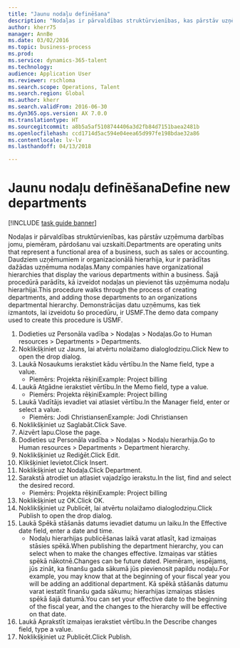 ```yaml
--- 
title: "Jaunu nodaļu definēšana"
description: "Nodaļas ir pārvaldības struktūrvienības, kas pārstāv uzņēmuma darbības jomu, piemēram, pārdošanu vai uzskaiti."
author: kherr75
manager: AnnBe
ms.date: 03/02/2016
ms.topic: business-process
ms.prod: 
ms.service: dynamics-365-talent
ms.technology: 
audience: Application User
ms.reviewer: rschloma
ms.search.scope: Operations, Talent
ms.search.region: Global
ms.author: kherr
ms.search.validFrom: 2016-06-30
ms.dyn365.ops.version: AX 7.0.0
ms.translationtype: HT
ms.sourcegitcommit: a8b5a5af5108744406a3d2fb84d7151baea2481b
ms.openlocfilehash: ccd1714d5ac594e04eea65d997fe198bdae32a86
ms.contentlocale: lv-lv
ms.lasthandoff: 04/13/2018

---
```

# <a name="define-new-departments"></a><span data-ttu-id="aad29-103">Jaunu nodaļu definēšana</span><span class="sxs-lookup"><span data-stu-id="aad29-103">Define new departments</span></span>

[!INCLUDE [task guide banner](../../includes/task-guide-banner.md)]

<span data-ttu-id="aad29-104">Nodaļas ir pārvaldības struktūrvienības, kas pārstāv uzņēmuma darbības jomu, piemēram, pārdošanu vai uzskaiti.</span><span class="sxs-lookup"><span data-stu-id="aad29-104">Departments are operating units that represent a functional area of a business, such as sales or accounting.</span></span> <span data-ttu-id="aad29-105">Daudziem uzņēmumiem ir organizacionālā hierarhija, kur ir parādītas dažādas uzņēmuma nodaļas.</span><span class="sxs-lookup"><span data-stu-id="aad29-105">Many companies have organizational hierarchies that display the various departments within a business.</span></span> <span data-ttu-id="aad29-106">Šajā procedūrā parādīts, kā izveidot nodaļas un pievienot tās uzņēmuma nodaļu hierarhijai.</span><span class="sxs-lookup"><span data-stu-id="aad29-106">This procedure walks through the process of creating departments, and adding those departments to an organizations departmental hierarchy.</span></span> <span data-ttu-id="aad29-107">Demonstrācijas datu uzņēmums, kas tiek izmantots, lai izveidotu šo procedūru, ir USMF.</span><span class="sxs-lookup"><span data-stu-id="aad29-107">The demo data company used to create this procedure is USMF.</span></span>

1. <span data-ttu-id="aad29-108">Dodieties uz Personāla vadība > Nodaļas > Nodaļas.</span><span class="sxs-lookup"><span data-stu-id="aad29-108">Go to Human resources > Departments > Departments.</span></span>
2. <span data-ttu-id="aad29-109">Noklikšķiniet uz Jauns, lai atvērtu nolaižamo dialoglodziņu.</span><span class="sxs-lookup"><span data-stu-id="aad29-109">Click New to open the drop dialog.</span></span>
3. <span data-ttu-id="aad29-110">Laukā Nosaukums ierakstiet kādu vērtību.</span><span class="sxs-lookup"><span data-stu-id="aad29-110">In the Name field, type a value.</span></span>
    * <span data-ttu-id="aad29-111">Piemērs: Projekta rēķini</span><span class="sxs-lookup"><span data-stu-id="aad29-111">Example: Project billing</span></span>  
4. <span data-ttu-id="aad29-112">Laukā Atgādne ierakstiet vērtību.</span><span class="sxs-lookup"><span data-stu-id="aad29-112">In the Memo field, type a value.</span></span>
    * <span data-ttu-id="aad29-113">Piemērs: Projekta rēķini</span><span class="sxs-lookup"><span data-stu-id="aad29-113">Example: Project billing</span></span>  
5. <span data-ttu-id="aad29-114">Laukā Vadītājs ievadiet vai atlasiet vērtību.</span><span class="sxs-lookup"><span data-stu-id="aad29-114">In the Manager field, enter or select a value.</span></span>
    * <span data-ttu-id="aad29-115">Piemērs: Jodi Christiansen</span><span class="sxs-lookup"><span data-stu-id="aad29-115">Example: Jodi Christiansen</span></span>  
6. <span data-ttu-id="aad29-116">Noklikšķiniet uz Saglabāt.</span><span class="sxs-lookup"><span data-stu-id="aad29-116">Click Save.</span></span>
7. <span data-ttu-id="aad29-117">Aizvērt lapu.</span><span class="sxs-lookup"><span data-stu-id="aad29-117">Close the page.</span></span>
8. <span data-ttu-id="aad29-118">Dodieties uz Personāla vadība > Nodaļas > Nodaļu hierarhija.</span><span class="sxs-lookup"><span data-stu-id="aad29-118">Go to Human resources > Departments > Department hierarchy.</span></span>
9. <span data-ttu-id="aad29-119">Noklikšķiniet uz Rediģēt.</span><span class="sxs-lookup"><span data-stu-id="aad29-119">Click Edit.</span></span>
10. <span data-ttu-id="aad29-120">Klikšķiniet Ievietot.</span><span class="sxs-lookup"><span data-stu-id="aad29-120">Click Insert.</span></span>
11. <span data-ttu-id="aad29-121">Noklikšķiniet uz Nodaļa.</span><span class="sxs-lookup"><span data-stu-id="aad29-121">Click Department.</span></span>
12. <span data-ttu-id="aad29-122">Sarakstā atrodiet un atlasiet vajadzīgo ierakstu.</span><span class="sxs-lookup"><span data-stu-id="aad29-122">In the list, find and select the desired record.</span></span>
    * <span data-ttu-id="aad29-123">Piemērs: Projekta rēķini</span><span class="sxs-lookup"><span data-stu-id="aad29-123">Example: Project billing</span></span>  
13. <span data-ttu-id="aad29-124">Noklikšķiniet uz OK.</span><span class="sxs-lookup"><span data-stu-id="aad29-124">Click OK.</span></span>
14. <span data-ttu-id="aad29-125">Noklikšķiniet uz Publicēt, lai atvērtu nolaižamo dialoglodziņu.</span><span class="sxs-lookup"><span data-stu-id="aad29-125">Click Publish to open the drop dialog.</span></span>
15. <span data-ttu-id="aad29-126">Laukā Spēkā stāšanās datums ievadiet datumu un laiku.</span><span class="sxs-lookup"><span data-stu-id="aad29-126">In the Effective date field, enter a date and time.</span></span>
    * <span data-ttu-id="aad29-127">Nodaļu hierarhijas publicēšanas laikā varat atlasīt, kad izmaiņas stāsies spēkā.</span><span class="sxs-lookup"><span data-stu-id="aad29-127">When publishing the department hierarchy, you can select when to make the changes effective.</span></span> <span data-ttu-id="aad29-128">Izmaiņas var stāties spēkā nākotnē.</span><span class="sxs-lookup"><span data-stu-id="aad29-128">Changes can be future dated.</span></span> <span data-ttu-id="aad29-129">Piemēram, iespējams, jūs zināt, ka finanšu gada sākumā jūs pievienosit papildu nodaļu.</span><span class="sxs-lookup"><span data-stu-id="aad29-129">For example, you may know that at the beginning of your fiscal year you will be adding an additional department.</span></span> <span data-ttu-id="aad29-130">Kā spēkā stāšanās datumu varat iestatīt finanšu gada sākumu; hierarhijas izmaiņas stāsies spēkā šajā datumā.</span><span class="sxs-lookup"><span data-stu-id="aad29-130">You can set your effective date to the beginning of the fiscal year, and the changes to the hierarchy will be effective on that date.</span></span>  
16. <span data-ttu-id="aad29-131">Laukā Aprakstīt izmaiņas ierakstiet vērtību.</span><span class="sxs-lookup"><span data-stu-id="aad29-131">In the Describe changes field, type a value.</span></span>
17. <span data-ttu-id="aad29-132">Noklikšķiniet uz Publicēt.</span><span class="sxs-lookup"><span data-stu-id="aad29-132">Click Publish.</span></span>


